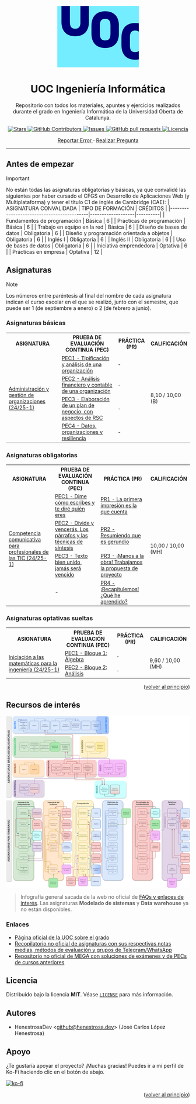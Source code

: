 <div id="top"></div>

<div align="center">
	<img src="uoc_logo.png" alt="Logo">
	<h1 align="center">UOC Ingeniería Informática</h1>
	<p align="center">
		Repositorio con todos los materiales, apuntes y ejercicios realizados durante el grado en Ingeniería Informática de la Universidad Oberta de Catalunya.
	</p>
	<p align="center">
		<a href="https://github.com/HenestrosaDev/uoc-ingenieria-informatica/stargazers">
			<img 
				src="https://img.shields.io/github/stars/HenestrosaDev/uoc-ingenieria-informatica" 
				alt="Stars" 
			/>
		</a>
		<a href="https://github.com/HenestrosaDev/uoc-ingenieria-informatica/graphs/contributors">
			<img 
				src="https://img.shields.io/github/contributors/HenestrosaDev/uoc-ingenieria-informatica" 
				alt="GitHub Contributors" 
			/>
		</a>
		<a href="https://github.com/HenestrosaDev/uoc-ingenieria-informatica/issues">
			<img 
				src="https://img.shields.io/github/issues/HenestrosaDev/uoc-ingenieria-informatica" 
				alt="Issues" 
			/>
		</a>
		<a href="https://github.com/HenestrosaDev/uoc-ingenieria-informatica/pulls">
			<img 
				src="https://img.shields.io/github/issues-pr/HenestrosaDev/uoc-ingenieria-informatica" 
				alt="GitHub pull requests" 
			/>
		</a>
		<a href="https://github.com/HenestrosaDev/uoc-ingenieria-informatica/blob/main/LICENSE">
			<img 
				src="https://img.shields.io/github/license/HenestrosaDev/uoc-ingenieria-informatica" 
				alt="Licencia" 
			/>
		</a>
	</p>
	<p align="center">
		<a href="https://github.com/HenestrosaDev/uoc-ingenieria-informatica/issues/new/choose">
			Reportar Error
		</a> 
		· 
		<a href="https://github.com/HenestrosaDev/uoc-ingenieria-informatica/discussions">
			Realizar Pregunta
		</a>
	</p>
</div>

---

## Antes de empezar

>[!IMPORTANT]  
>No están todas las asignaturas obligatorias y básicas, ya que convalidé las siguientes por haber cursado el CFGS en Desarrollo de Aplicaciones Web (y Multiplataforma) y tener el título C1 de inglés de Cambridge (CAE):
>| ASIGNATURA CONVALIDADA                    | TIPO DE FORMACIÓN | CRÉDITOS |
>|-------------------------------------------|-------------------|----------|
>| Fundamentos de programación               | Básica            | 6        |
>| Prácticas de programación                 | Básica            | 6        |
>| Trabajo en equipo en la red               | Básica            | 6        |
>| Diseño de bases de datos                  | Obligatoria       | 6        |
>| Diseño y programación orientada a objetos | Obligatoria       | 6        |
>| Inglés I                                  | Obligatoria       | 6        |
>| Inglés II                                 | Obligatoria       | 6        |
>| Uso de bases de datos                     | Obligatoria       | 6        |
>| Iniciativa emprendedora                   | Optativa          | 6        |
>| Prácticas en empresa                      | Optativa          | 12       |

## Asignaturas

>[!NOTE]
>Los números entre paréntesis al final del nombre de cada asignatura indican el curso escolar en el que se realizó, junto con el semestre, que puede ser 1 (de septiembre a enero) o 2 (de febrero a junio).

### Asignaturas básicas

<table>
	<tr>
		<th>ASIGNATURA</th>
		<th>PRUEBA DE EVALUACIÓN CONTINUA (PEC)</th>
		<th>PRÁCTICA (PR)</th>
		<th>CALIFICACIÓN</th>
	</tr>
	<tr>
		<td rowspan="4">
			<a href="https://github.com/HenestrosaDev/uoc-ingenieria-informatica/tree/main/administracion_y_gestion_de_organizaciones">
				Administración y gestión de organizaciones (24/25-1)
			</a>
		</td>
		<td>
			<a href="https://github.com/HenestrosaDev/uoc-ingenieria-informatica/tree/main/administracion_y_gestion_de_organizaciones/PEC1">
				PEC1 - Tipificación y análisis de una organización
			</a>
		</td>
		<td>-</td>
		<td rowspan="4">
			8,10 / 10,00 (B)
		</td>
	</tr>
	<tr>
		<td>
			<a href="https://github.com/HenestrosaDev/uoc-ingenieria-informatica/tree/main/administracion_y_gestion_de_organizaciones/PEC2">
				PEC2 - Análisis financiero y contable de una organización
			</a>
		</td>
		<td>-</td>
	</tr>
	<tr>
		<td>
			<a href="https://github.com/HenestrosaDev/uoc-ingenieria-informatica/tree/main/administracion_y_gestion_de_organizaciones/pec3">
				PEC3 - Elaboración de un plan de negocio, con aspectos de RSC
			</a >
		</td>
		<td>-</td>
	</tr>
	<tr>
		<td>
			<a href="https://github.com/HenestrosaDev/uoc-ingenieria-informatica/tree/main/administracion_y_gestion_de_organizaciones/pec4">
				PEC4 - Datos, organizaciones y resiliencia
			</a>
		</td>
		<td>-</td>
	</tr>
</table>

### Asignaturas obligatorias

<table>
	<tr>
		<th>ASIGNATURA</th>
		<th>PRUEBA DE EVALUACIÓN CONTINUA (PEC)</th>
		<th>PRÁCTICA (PR)</th>
		<th>CALIFICACIÓN</th>
	</tr>
	<tr>
		<td rowspan="4">
			<a href="https://github.com/HenestrosaDev/uoc-ingenieria-informatica/tree/main/competencia_comunicativa_para_profesionales_de_las_tic">
				Competencia comunicativa para profesionales de las TIC (24/25-1)
			</a>
		</td>
		<td>
			<a href="https://github.com/HenestrosaDev/uoc-ingenieria-informatica/tree/main/competencia_comunicativa_para_profesionales_de_las_tic/pec1">
				PEC1 - Dime cómo escribes y te diré quién eres
			</a>
		</td>
		<td>
			<a href="https://github.com/HenestrosaDev/uoc-ingenieria-informatica/tree/main/competencia_comunicativa_para_profesionales_de_las_tic/pr1">
				PR1 - La primera impresión es la que cuenta
			</a>
		</td>
		<td rowspan="4">
			10,00 / 10,00 (MH)
		</td>
	</tr>
	<tr>
		<td>
			<a href="https://github.com/HenestrosaDev/uoc-ingenieria-informatica/tree/main/competencia_comunicativa_para_profesionales_de_las_tic/pec2">
				PEC2 - Divide y vencerás. Los párrafos y las técnicas de síntesis
			</a>
		</td>
		<td>
			<a href="https://github.com/HenestrosaDev/uoc-ingenieria-informatica/tree/main/competencia_comunicativa_para_profesionales_de_las_tic/pr2">
				PR2 - Resumiendo que es gerundio
			</a>
		</td>
	</tr>
	<tr>
		<td>
			<a href="https://github.com/HenestrosaDev/uoc-ingenieria-informatica/tree/main/competencia_comunicativa_para_profesionales_de_las_tic/pec3">
				PEC3 - Texto bien unido, jamás será vencido
			</a>
		</td >
		<td>
			<a href="https://github.com/HenestrosaDev/uoc-ingenieria-informatica/tree/main/competencia_comunicativa_para_profesionales_de_las_tic/pr3">
				PR3 - ¡Manos a la obra! Trabajamos la propuesta de proyecto
			</a>
		</td>
	</tr>
	<tr>
		<td>
			-
		</td>
		<td>
			<a href="https://github.com/HenestrosaDev/uoc-ingenieria-informatica/tree/main/competencia_comunicativa_para_profesionales_de_las_tic/pr4">
				PR4 - ¡Recapitulemos! ¿Qué he aprendido?
			</a>
		</td>
	</tr>
</table>

<!-- ### Asignaturas optativas pertenecientes al itinerario de Ingeniería del software

<table>
	<tr>
		<th>ASIGNATURA</th>
		<th>PRUEBA DE EVALUACIÓN CONTINUA (PEC)</th>
		<th>PRÁCTICA (PR)</th> 
	</tr>
	<tr>
		<td rowspan="2">
			<a href="https://github.com/HenestrosaDev/uoc-ingenieria-informatica/tree/main/diseno_de_estructuras_de_datos">
				Diseño de estructuras de datos
			</a>
		</td>
		<td>
			<a href="https://github.com/HenestrosaDev/uoc-ingenieria-informatica/tree/main/diseno_de_estructuras_de_datos/pec1">
				-
			</a>
		</td>
		<td>-</td>
	</tr>
	<tr>
		<td rowspan="1">
			<a href="https://github.com/HenestrosaDev/uoc-ingenieria-informatica/tree/main/ingenieria_de_requisitos">
				Ingeniería de requisitos
			</a>
		</td>
		<td>
			<a href="https://github.com/HenestrosaDev/uoc-ingenieria-informatica/tree/main/ingenieria_de_requisitos/pec1">
				-
			</a>
		</td>
		<td>-</td>
	</tr>
	<tr>
		<td rowspan="1">
			<a href="https://github.com/HenestrosaDev/uoc-ingenieria-informatica/tree/main/analisis_y_diseno_con_patrones">
				Análisis y diseño con patrones
			</a>
		</td>
		<td>
			<a href="https://github.com/HenestrosaDev/uoc-ingenieria-informatica/tree/main/analisis_y_diseno_con_patrones/pec1">
				-
			</a>
		</td>
		<td>-</td>
	</tr>
	<tr>
		<td rowspan="1">
			<a href="https://github.com/HenestrosaDev/uoc-ingenieria-informatica/tree/main/ingenieria_del_software_de_componentes_y_sistemas_distribuidos">
				Ingeniería del software de componentes y sistemas distribuidos
			</a>
		</td>
		<td>
			<a href="https://github.com/HenestrosaDev/uoc-ingenieria-informatica/tree/main/ingenieria_del_software_de_componentes_y_sistemas_distribuidos/pec1">
				-
			</a>
		</td>
		<td>-</td>
	</tr>
	<tr>
		<td rowspan="1">
			<a href="https://github.com/HenestrosaDev/uoc-ingenieria-informatica/tree/main/proyecto_de_desarrollo_de_software">
				Proyecto de desarrollo de software
			</a>
		</td>
		<td>
			<a href="https://github.com/HenestrosaDev/uoc-ingenieria-informatica/tree/main/proyecto_de_desarrollo_de_software/pec1">
				-
			</a>
		</td>
		<td>-</td>
	</tr>
</table> -->

### Asignaturas optativas sueltas

<table>
	<tr>
		<th>ASIGNATURA</th>
		<th>PRUEBA DE EVALUACIÓN CONTINUA (PEC)</th>
		<th>PRÁCTICA (PR)</th>
		<th>CALIFICACIÓN</th>
	</tr>
	<tr>
		<td rowspan="2">
			<a href="https://github.com/HenestrosaDev/uoc-ingenieria-informatica/tree/main/iniciacion_a_las_matematicas_para_la_ingenieria">
				Iniciación a las matemáticas para la ingeniería (24/25-1)
			</a>
		</td>
		<td>
			<a href="https://github.com/HenestrosaDev/uoc-ingenieria-informatica/tree/main/iniciacion_a_las_matematicas_para_la_ingenieria/pec1">
				PEC1 - Bloque 1: Álgebra
			</a>
		</td>
		<td>
			-
		</td>
		<td rowspan="2">9,60 / 10,00 (MH)</td>
	</tr>
	<tr>
		<td>
			<a href="https://github.com/HenestrosaDev/uoc-ingenieria-informatica/tree/main/iniciacion_a_las_matematicas_para_la_ingenieria/pec2">
				PEC2 - Bloque 2: Análisis
			</a>
		</td>
		<td>-</td>
	</tr>
</table>

<p align="right">(<a href="#top">volver al principio</a>)</p>

## Recursos de interés

![Infografía general](infografia_general.png)
>Infografía general sacada de la web no oficial de [FAQs y enlaces de interés](https://sites.google.com/view/faq-enginyeria-informatica). Las asignaturas **Modelado de sistemas** y **Data warehouse** ya no están disponibles.

### Enlaces

- [Página oficial de la UOC sobre el grado](https://www.uoc.edu/es/estudios/grados/grado-ingenieria-informatica)
- [Recopilatorio no oficial de asignaturas con sus respectivas notas medias, métodos de evaluación y grupos de Telegram/WhatsApp](https://uoc-nextjs.vercel.app/)
- [Repositorio no oficial de MEGA con soluciones de exámenes y de PECs de cursos anteriores](https://mega.nz/folder/edg2wAIQ#TU4qkiQJvv_3d5BxBwQa8A)

## Licencia

Distribuido bajo la licencia **MIT**. Véase [`LICENSE`](https://github.com/HenestrosaDev/uoc-ingenieria-informatica/blob/main/LICENSE) para más información.

## Autores

- HenestrosaDev <[github@henestrosa.dev](github@henestrosa.dev)> (José Carlos López Henestrosa)

## Apoyo

¿Te gustaría apoyar el proyecto? ¡Muchas gracias! Puedes ir a mi perfil de Ko-Fi haciendo clic en el botón de abajo.

[![ko-fi](https://ko-fi.com/img/githubbutton_sm.svg)](https://ko-fi.com/U7U5J6COZ)

<p align="right">(<a href="#top">volver al principio</a>)</p>
